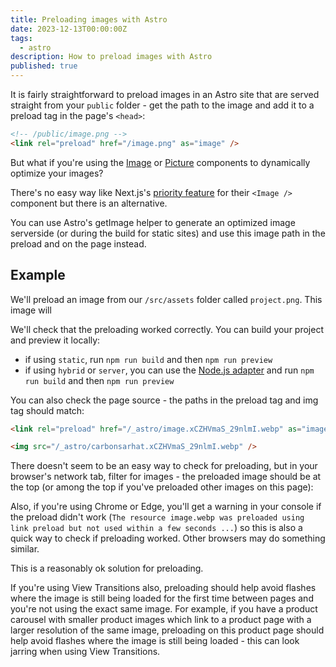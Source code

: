 ```yaml
---
title: Preloading images with Astro
date: 2023-12-13T00:00:00Z
tags:
  - astro
description: How to preload images with Astro
published: true
---
```


It is fairly straightforward to preload images in an Astro site that are served straight from your `public` folder - get the path to the image and add it to a preload tag in the page's `<head>`:

```html title="Layout.astro"
<!-- /public/image.png -->
<link rel="preload" href="/image.png" as="image" />
```

But what if you're using the [Image](https://docs.astro.build/en/guides/images/#image--astroassets) or [Picture](https://docs.astro.build/en/guides/images/#picture-) components to dynamically optimize your images? 

There's no easy way like Next.js's [priority feature](https://nextjs.org/docs/pages/api-reference/components/image#priority) for their `<Image />` component but there is an alternative.

You can use Astro's getImage helper to generate an optimized image serverside (or during the build for static sites) and use this image path in the preload and on the page instead.

## Example

We'll preload an image from our `/src/assets` folder called `project.png`. This image will

We'll check that the preloading worked correctly. You can build your project and preview it locally:
- if using `static`, run `npm run build` and then `npm run preview`
- if using `hybrid` or `server`, you can use the [Node.js adapter](https://docs.astro.build/en/guides/integrations-guide/node/) and run `npm run build` and then `npm run preview`

You can also check the page source - the paths in the preload tag and img tag should match:
```html
<link rel="preload" href="/_astro/image.xCZHVmaS_29nlmI.webp" as="image">

<img src="/_astro/carbonsarhat.xCZHVmaS_29nlmI.webp" />
```

There doesn't seem to be an easy way to check for preloading, but in your browser's network tab, filter for images - the preloaded image should be at the top (or among the top if you've preloaded other images on this page):

Also, if you're using Chrome or Edge, you'll get a warning in your console if the preload didn't work (`The resource image.webp was preloaded using link preload but not used within a few seconds ...`) so this is also a quick way to check if preloading worked. Other browsers may do something similar.

This is a reasonably ok solution for preloading.

If you're using View Transitions also, preloading should help avoid flashes where the image is still being loaded for the first time between pages and you're not using the exact same image. For example, if you have a product carousel with smaller product images which link to a product page with a larger resolution of the same image, preloading on this product page should help avoid flashes where the image is still being loaded - this can look jarring when using View Transitions.